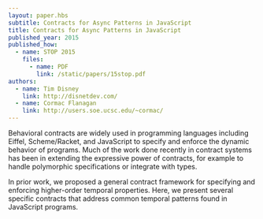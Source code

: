 ```yaml
---
layout: paper.hbs
subtitle: Contracts for Async Patterns in JavaScript
title: Contracts for Async Patterns in JavaScript
published_year: 2015
published_how:
  - name: STOP 2015
    files:
      - name: PDF
        link: /static/papers/15stop.pdf
authors:
  - name: Tim Disney
    link: http://disnetdev.com/
  - name: Cormac Flanagan
    link: http://users.soe.ucsc.edu/~cormac/
---
```


Behavioral contracts are widely used in programming languages including Eiffel, Scheme/Racket, and JavaScript to specify and enforce the dynamic behavior of programs. Much of the work done recently in contract systems has been in extending the expressive power of contracts, for example to handle polymorphic specifications or integrate with types.

In prior work, we proposed a general contract framework for specifying and enforcing higher-order temporal properties. Here, we present several specific contracts that address common temporal patterns found in JavaScript programs.
